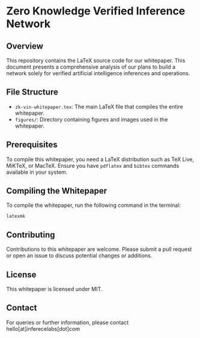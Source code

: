 
# Zero Knowledge Verified Inference Network

## Overview
This repository contains the LaTeX source code for our whitepaper. This document presents a comprehensive analysis of our plans to build a network solely for verified artificial intelligence inferences and operations.

## File Structure
- `zk-vin-whitepaper.tex`: The main LaTeX file that compiles the entire whitepaper.
- `figures/`: Directory containing figures and images used in the whitepaper.

## Prerequisites
To compile this whitepaper, you need a LaTeX distribution such as TeX Live, MiKTeX, or MacTeX. Ensure you have `pdflatex` and `bibtex` commands available in your system.

## Compiling the Whitepaper
To compile the whitepaper, run the following command in the terminal:

```
latexmk
```

## Contributing
Contributions to this whitepaper are welcome. Please submit a pull request or open an issue to discuss potential changes or additions.

## License
This whitepaper is licensed under MIT.

## Contact
For queries or further information, please contact hello[at]inferecelabs[dot]com
